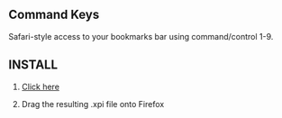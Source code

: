 Command Keys
------------

Safari-style access to your bookmarks bar using command/control 1-9.


INSTALL
-------

1. [Click here][latest]

2. Drag the resulting .xpi file onto Firefox

[latest]: https://github.com/djl/command-keys/raw/master/builds/command-keys-latest.xpi
